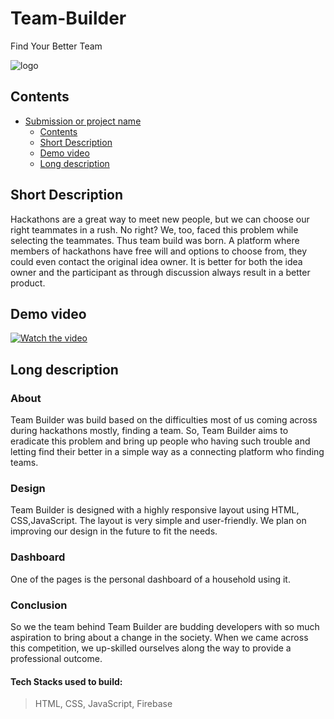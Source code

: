 # Team-Builder 
Find Your Better Team

![logo](https://user-images.githubusercontent.com/72182858/150678144-1b892edd-3d9d-48f1-98ad-b2ec4f334698.svg)

## Contents
- [Submission or project name](#team-builder)
  - [Contents](#contents)
  - [Short Description](#short-description)
  - [Demo video](#demo-video)
  - [Long description](#long-description)

## Short Description 

Hackathons are a great way to meet new people, but we can choose our right teammates in a rush. No right? We, too, faced this problem while selecting the teammates. 
Thus team build was born. A platform where members of hackathons have free will and options to choose from, they could even contact the original idea owner. It is better for both the idea owner and the participant as through discussion always result in a better product.

## Demo video 


[![Watch the video](https://user-images.githubusercontent.com/72182858/150680306-e6e63dfe-b048-44cd-adc5-14b1a4524622.png)](https://youtu.be/Kbz8FF8_Hcc)
## Long description 

### About

Team Builder was build based on the difficulties most of us coming across during hackathons mostly, finding a team. So, Team Builder aims to eradicate this problem and bring up people who having such trouble and letting find their better in a simple way as a connecting platform who finding teams.

### Design

Team Builder is designed with a highly responsive layout using HTML, CSS,JavaScript. The layout is very simple and user-friendly. We plan on improving our design in the future to fit the needs.

### Dashboard

One of the pages is the personal dashboard of a household using it. 

### Conclusion

So we the team behind Team Builder are budding developers with so much aspiration to bring about a change in the society. When we came across this competition, we up-skilled ourselves along the way to provide a professional outcome.


#### Tech Stacks used to build:
 > HTML, CSS, JavaScript, Firebase







